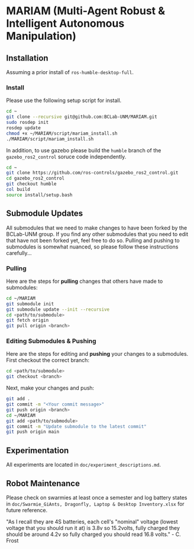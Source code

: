 # MARIAM (Multi-Agent Robust & Intelligent Autonomous Manipulation)

## Installation

Assuming a prior install of `ros-humble-desktop-full`.

### Install
Please use the following setup script for install.

```bash
cd ~
git clone --recursive git@github.com:BCLab-UNM/MARIAM.git
sudo rosdep init
rosdep update
chmod +x ~/MARIAM/script/mariam_install.sh
./MARIAM/script/mariam_install.sh
```

In addition, to use gazebo please build the `humble` branch of the `gazebo_ros2_control` soruce code independently. 
```bash
cd ~
git clone https://github.com/ros-controls/gazebo_ros2_control.git
cd gazebo_ros2_control
git checkout humble
col build
source install/setup.bash
```

## Submodule Updates
All submodules that we need to make changes to have been forked by the BCLab-UNM group. If you find any other submodules that you need to edit that have not been forked yet, feel free to do so. Pulling and pushing to submodules is somewhat nuanced, so please follow these instructions carefully...

### Pulling
Here are the steps for **pulling** changes that others have made to submodules:
```bash
cd ~/MARIAM
git submodule init
git submodule update --init --recursive
cd <path/to/submodule>
git fetch origin
git pull origin <branch>
```

### Editing Submodules & Pushing
Here are the steps for editing and **pushing** your changes to a submodules. First checkout the correct branch:
```bash
cd <path/to/submodule>
git checkout <branch>
```
Next, make your changes and push:
```bash
git add .
git commit -m "<Your commit message>"
git push origin <branch>
cd ~/MARIAM
git add <path/to/submodule>
git commit -m "Update submodule to the latest commit"
git push origin main
```

## Experimentation
All experiments are located in `doc/experiment_descriptions.md`.

## Robot Maintenance
Please check on swarmies at least once a semester and log battery states in `doc/Swarmie_GiAnts, Dragonfly, Laptop & Desktop Inventory.xlsx` for future reference.

"As I recall they are 4S batteries, each cell's "nominal" voltage (lowest voltage that you should run it at) is 3.8v so 15.2volts, fully charged they should be around 4.2v so fully charged you should read 16.8 volts." - C. Frost

